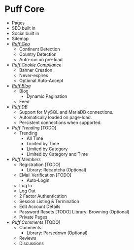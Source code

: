# Puff Core
- Pages
- SEO built in
- Social built in
- Sitemap
- _[Puff Geo](https://github.com/eustasy/puff-geo)_
	- Continent Detection
	- Country Detection
	- Auto-run on pre-load
- _[Puff Cookie Compliance](https://github.com/eustasy/puff-cookiecompliance)_
	- Banner Creation
	- Never-expires
	- Optional Auto-Accept
- _[Puff Blog](https://github.com/eustasy/puff-blog)_
	- Blog
		- Dynamic Pagination
	- Feed
- _[Puff DB](https://github.com/eustasy/puff-db)_
	- Support for MySQL and MariaDB connections.
	- Automatically loaded on page-load.
	- Persistent connections when supported.
- _Puff Trending_ [TODO]
	- Trending
		- All Time
		- Limited by Time
		- Limited by Category
		- Limited by Category and Time
- _Puff Members_
	- Registration [TODO]
		- Library: Recaptcha (Optional)
	- EMail Verification [TODO]
		- Auto-Login
	- Log In
	- Log Out
	- 2 Factor Authentication
	- Session Listing & Termination
	- Edit Account Details
	- Password Resets [TODO]
		 Library: Browning (Optional)
	- Private Pages
- _Puff Comments_ [TODO]
	- Comments
		- Library: Parsedown (Optional)
	- Reviews
	- Discussions
